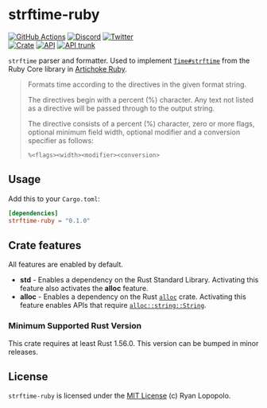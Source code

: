 # strftime-ruby

[![GitHub Actions](https://github.com/artichoke/strftime-ruby/workflows/CI/badge.svg)](https://github.com/artichoke/strftime-ruby/actions)
[![Discord](https://img.shields.io/discord/607683947496734760)](https://discord.gg/QCe2tp2)
[![Twitter](https://img.shields.io/twitter/follow/artichokeruby?label=Follow&style=social)](https://twitter.com/artichokeruby)
<br>
[![Crate](https://img.shields.io/crates/v/strftime-ruby.svg)](https://crates.io/crates/strftime-ruby)
[![API](https://docs.rs/strftime-ruby/badge.svg)](https://docs.rs/strftime-ruby)
[![API trunk](https://img.shields.io/badge/docs-trunk-blue.svg)](https://artichoke.github.io/strftime-ruby/strftime-ruby/)

`strftime` parser and formatter. Used to implement [`Time#strftime`] from the
Ruby Core library in [Artichoke Ruby][artichoke].

[`time#strftime`]: https://ruby-doc.org/core-3.1.2/Time.html#method-i-strftime
[artichoke]: https://github.com/artichoke/artichoke

> Formats time according to the directives in the given format string.
>
> The directives begin with a percent (%) character. Any text not listed as a
> directive will be passed through to the output string.
>
> The directive consists of a percent (%) character, zero or more flags,
> optional minimum field width, optional modifier and a conversion specifier as
> follows:
>
> ```text
> %<flags><width><modifier><conversion>
> ```

## Usage

Add this to your `Cargo.toml`:

```toml
[dependencies]
strftime-ruby = "0.1.0"
```

## Crate features

All features are enabled by default.

- **std** - Enables a dependency on the Rust Standard Library. Activating this
  feature also activates the **alloc** feature.
- **alloc** - Enables a dependency on the Rust [`alloc`] crate. Activating this
  feature enables APIs that require [`alloc::string::String`].

[`alloc`]: https://doc.rust-lang.org/alloc/
[`alloc::string::string`]:
  https://doc.rust-lang.org/alloc/string/struct.String.html

### Minimum Supported Rust Version

This crate requires at least Rust 1.56.0. This version can be bumped in minor
releases.

## License

`strftime-ruby` is licensed under the [MIT License](LICENSE) (c) Ryan Lopopolo.
